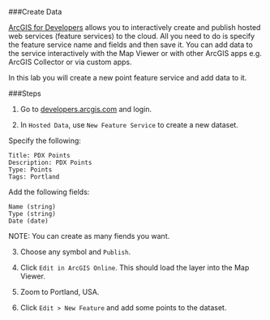 ###Create Data

[ArcGIS for Developers](http://developers.arcgis.com) allows you to interactively create and publish hosted web services (feature services) to the cloud. All you need to do is specify the feature service name and fields and then save it. You can add data to the service interactively with the Map Viewer or with other ArcGIS apps e.g. ArcGIS Collector or via custom apps.  

In this lab you will create a new point feature service and add data to it.

###Steps

1. Go to [developers.arcgis.com](http://developers.arcgis.com) and login.

2. In `Hosted Data`, use `New Feature Service` to create a new dataset. 

 Specify the following:

 ```
 Title: PDX Points
 Description: PDX Points
 Type: Points
 Tags: Portland
 ```

 Add the following fields:
  
 ```
 Name (string)
 Type (string)
 Date (date)
 ```

 NOTE: You can create as many fiends you want.

3. Choose any symbol and `Publish`. 

4. Click `Edit in ArcGIS Online`. This should load the layer into the Map Viewer.

5. Zoom to Portland, USA.

6. Click `Edit > New Feature` and add some points to the dataset.